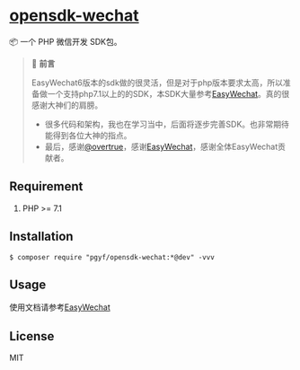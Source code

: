 <h1 align="left"><a href="">opensdk-wechat</a></h1>

📦 一个 PHP 微信开发 SDK包。

> 📣 **前言**
>
>   EasyWechat6版本的sdk做的很灵活，但是对于php版本要求太高，所以准备做一个支持php7.1以上的的SDK，本SDK大量参考[EasyWechat](https://www.easywechat.com/)。真的很感谢大神们的肩膀。
> - 很多代码和架构，我也在学习当中，后面将逐步完善SDK。也非常期待能得到各位大神的指点。
> - 最后，感谢[@overtrue](https://github.com/overtrue)，感谢[EasyWechat](https://github.com/w7corp/easywechat)，感谢全体EasyWechat贡献者。

## Requirement

1. PHP >= 7.1

## Installation

```shell
$ composer require "pgyf/opensdk-wechat:*@dev" -vvv
```

## Usage

使用文档请参考[EasyWechat](https://easywechat.com/6.x/)
## License

MIT